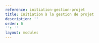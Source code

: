 ```yaml
---
reference: initiation-gestion-projet
title: Initiation à la gestion de projet
description: ''
order: 6
'': ''
layout: modules
---
```

